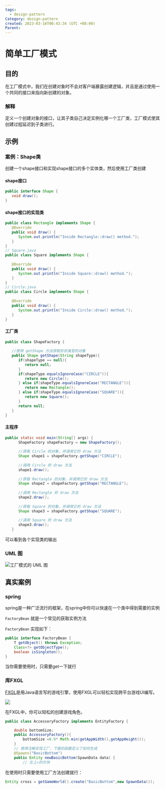 ```yaml
---
tags:
  - design-pattern
Category: design-pattern
created: 2023-03-16T00:43:34 (UTC +08:00)
Parent:
---
```



# 简单工厂模式

## 目的

在工厂模式中，我们在创建对象时不会对客户端暴露创建逻辑，并且是通过使用一个共同的接口来指向新创建的对象。

### 解释

定义一个创建对象的接口，让其子类自己决定实例化哪一个工厂类，工厂模式使其创建过程延迟到子类进行。

## 示例

### 案例：Shape类

创建一个shape接口和实现shape接口的多个实体类，然后使用工厂类创建



#### shape接口

```java
public interface Shape {
   void draw();
}
```

#### shape接口的实现类

```java
public class Rectangle implements Shape {
   @Override
   public void draw() {
      System.out.println("Inside Rectangle::draw() method.");
   }
}
// Square.java
public class Square implements Shape {
 
   @Override
   public void draw() {
      System.out.println("Inside Square::draw() method.");
   }
}
// Circle.java
public class Circle implements Shape {
 
   @Override
   public void draw() {
      System.out.println("Inside Circle::draw() method.");
   }
}
```

#### 工厂类

```java
public class ShapeFactory {
    
   //使用 getShape 方法获取形状类型的对象
   public Shape getShape(String shapeType){
      if(shapeType == null){
         return null;
      }        
      if(shapeType.equalsIgnoreCase("CIRCLE")){
         return new Circle();
      } else if(shapeType.equalsIgnoreCase("RECTANGLE")){
         return new Rectangle();
      } else if(shapeType.equalsIgnoreCase("SQUARE")){
         return new Square();
      }
      return null;
   }
}
```

#### 主程序

```java
public static void main(String[] args) {
      ShapeFactory shapeFactory = new ShapeFactory();
 
      //获取 Circle 的对象，并调用它的 draw 方法
      Shape shape1 = shapeFactory.getShape("CIRCLE");
 
      //调用 Circle 的 draw 方法
      shape1.draw();
 
      //获取 Rectangle 的对象，并调用它的 draw 方法
      Shape shape2 = shapeFactory.getShape("RECTANGLE");
 
      //调用 Rectangle 的 draw 方法
      shape2.draw();
 
      //获取 Square 的对象，并调用它的 draw 方法
      Shape shape3 = shapeFactory.getShape("SQUARE");
 
      //调用 Square 的 draw 方法
      shape3.draw();
   }
```

可以看到各个实现类的输出




### UML 图

![工厂模式的 UML 图](https://pic-1257412153.cos.ap-nanjing.myqcloud.com/images/2022/12/19/AB6B814A-0B09-4863-93D6-1E22D6B07FF8-dc1fdc.jpg)





## 真实案例

### spring

spring是一种广泛流行的框架，在spring中你可以快速在一个类中得到需要的实例



`FactoryBean` 就是一个常见的获取实例方法

`FactoryBean` 实现如下：

```java
public interface FactoryBean {
    T getObject() throws Exception;
    Class<?> getObjectType();
    boolean isSingleton();
}
```

当你需要使用时，只需要get一下就行

### 库FXGL

[FXGL](https://github.com/AlmasB/FXGL)是用Java语言写的游戏引擎，使用FXGL可以轻松实现跨平台游戏UI编写。

![](https://pic-1257412153.cos.ap-nanjing.myqcloud.com/images/images/2022/12/19/20221219210642-0e38f0.png)

在FXGL中，你可以轻松的创建游戏角色，

```java
public class AccessoryFactory implements EntityFactory {

    double bottomSize;
    public AccessoryFactory(){
        bottomSize =0.9* Math.min(getAppWidth(),getAppHeight());
    }
    // 使用注解实现工厂，下面的函数定义了如何生成
    @Spawns("BasicBottom")
    public Entity newBasicBottom(SpawnData data) {
        // 左上∠的方块

```

在使用时只需要使用工厂方法创建就行：

```java
Entity cross = getGameWorld().create("BasicBottom",new SpawnData());
```

